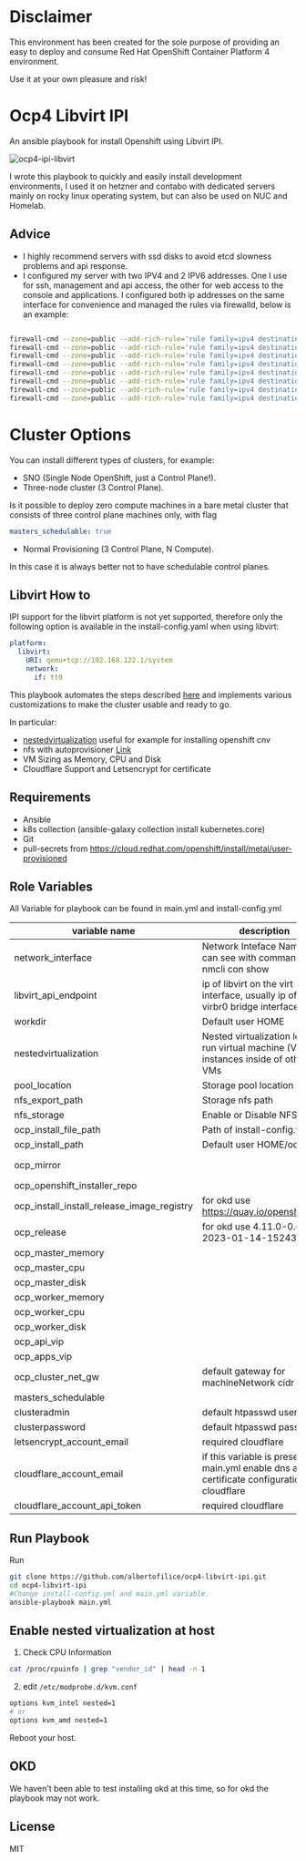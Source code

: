 Disclaimer
=========

This environment has been created for the sole purpose of providing an easy to deploy and consume Red Hat OpenShift Container Platform 4 environment.

Use it at your own pleasure and risk!

Ocp4 Libvirt IPI
=========

An ansible playbook for install Openshift using Libvirt IPI.

![ocp4-ipi-libvirt](https://user-images.githubusercontent.com/35273403/226682889-f1b1eb20-e4c5-4f9c-b559-a93cc17fa032.png)

I wrote this playbook to quickly and easily install development environments, I used it on hetzner and contabo with dedicated servers mainly on rocky linux operating system, but can also be used on NUC and Homelab.

## Advice

- I highly recommend servers with ssd disks to avoid etcd slowness problems and api response.
- I configured my server with two IPV4 and 2 IPV6 addresses. One I use for ssh, management and api access, the other for web access to the console and applications. I configured both ip addresses on the same interface for convenience and managed the rules via firewalld, below is an example:

```bash

firewall-cmd --zone=public --add-rich-rule='rule family=ipv4 destination address=<PUBLIC IP>/24 service name=ssh reject' --permanent  
firewall-cmd --zone=public --add-rich-rule='rule family=ipv4 destination address=<PUBLIC IP>/24 service name=cockpit reject' --permanent  
firewall-cmd --zone=public --add-rich-rule='rule family=ipv4 destination address=<MANAGEMENT IP>/24 service name=http reject' --permanent  
firewall-cmd --zone=public --add-rich-rule='rule family=ipv4 destination address=<MANAGEMENT IP>/24 service name=https reject' --permanent  
firewall-cmd --zone=public --add-rich-rule='rule family=ipv4 destination address=<PUBLIC IP>/24 port port=9090 protocol=tcp  reject' --permanent
firewall-cmd --zone=public --add-rich-rule='rule family=ipv4 destination address=<PUBLIC IP>/24 port port=6443 protocol=tcp  reject' --permanent
firewall-cmd --zone=public --add-rich-rule='rule family=ipv4 destination address=<MANAGEMENT IP>/24 port port=80 protocol=tcp  reject' --permanent
firewall-cmd --zone=public --add-rich-rule='rule family=ipv4 destination address=<MANAGEMENT IP>/24 port port=443 protocol=tcp  reject' --permanent

```

Cluster Options
=========

You can install different types of clusters, for example:

- SNO (Single Node OpenShift, just a Control Plane!).
- Three-node cluster (3 Control Plane).

Is it possible to deploy zero compute machines in a bare metal cluster that consists of three control plane machines only, with flag
```yaml
masters_schedulable: true
```
- Normal Provisioning (3 Control Plane, N Compute).

In this case it is always better not to have schedulable control planes.

Libvirt How to
------------
IPI support for the libvirt platform is not yet supported, therefore only the following option is available in the install-config.yaml when using libvirt:

```yaml
platform:
  libvirt:
    URI: qemu+tcp://192.168.122.1/system
    network:
      if: tt0
```

This playbook automates the steps described [here](https://github.com/openshift/installer/blob/master/docs/dev/libvirt/README.md) and implements various customizations to make the cluster usable and ready to go.

In particular:

- [nestedvirtualization](#enable-nested-virtualization-at-host) useful for example for installing openshift cnv
- nfs with autoprovisioner [Link](https://github.com/kubernetes-sigs/nfs-subdir-external-provisioner/blob/master/README.md)
- VM Sizing as Memory, CPU and Disk
- Cloudflare Support and Letsencrypt for certificate

Requirements
------------

- Ansible
- k8s collection (ansible-galaxy collection install kubernetes.core)
- Git
- pull-secrets from https://cloud.redhat.com/openshift/install/metal/user-provisioned


Role Variables
--------------

All Variable for playbook can be found in main.yml and install-config.yml

|variable name | description	| Default |
|--------------|----|----|
| network_interface |   Network Inteface Name, you can see with command: $ nmcli con show     |  eth0 |
| libvirt_api_endpoint |  ip of libvirt on the virt interface, usually ip of the virbr0 bridge interface    |  192.168.122.1 |
| workdir |   Default user HOME     |  ansible_env.HOME |
| nestedvirtualization |   Nested virtualization lets you run virtual machine (VM) instances inside of other VMs     |  true |
| pool_location |   Storage pool location   |  /var/lib/libvirt/openshift-images |
| nfs_export_path |   Storage nfs path |  /var/lib/libvirt/openshift-nfs |
| nfs_storage | Enable or Disable NFS |  true |
| ocp_install_file_path | Path of install-config.yml |  install-config.yml |
| ocp_install_path |   Default user HOME/ocp         |  {{ workdir }}/ocp |
| ocp_mirror |    |  https://mirror.openshift.com/pub/openshift-v4/clients/ocp |
| ocp_openshift_installer_repo |        |  https://github.com/openshift/installer |
| ocp_install_install_release_image_registry |    for okd use https://quay.io/openshift/okd    |  quay.io/openshift-release-dev/ocp-release |
| ocp_release |    for okd use 4.11.0-0.okd-2023-01-14-152430	   |  4.11.20 |
| ocp_master_memory |        |  24 |
| ocp_master_cpu |        |  8 |
| ocp_master_disk |        |  150 |
| ocp_worker_memory |        |  32 | 
| ocp_worker_cpu |        |  8 |
| ocp_worker_disk |        |  150 |
| ocp_api_vip |        |  192.168.126.11 |
| ocp_apps_vip |        |  192.168.126.51 |
| ocp_cluster_net_gw |  default gateway for machineNetwork cidr |  192.168.126.1 |
| masters_schedulable |        |  false
| clusteradmin |   default htpasswd user     |  |
| clusterpassword |    default htpasswd password     |  |
| letsencrypt_account_email |    required cloudflare   |  |
| cloudflare_account_email |    if this variable is present on main.yml enable dns and certificate configuration with cloudflare |  |
| cloudflare_account_api_token |   required cloudflare     |  |

Run Playbook
----------------

Run
```bash
git clone https://github.com/albertofilice/ocp4-libvirt-ipi.git
cd ocp4-libvirt-ipi
#Change install-config.yml and main.yml variable.
ansible-playbook main.yml
```

Enable nested virtualization at host
------------

1. Check CPU Information

```bash
cat /proc/cpuinfo | grep "vendor_id" | head -n 1
```

2. edit `/etc/modprobe.d/kvm.conf`

```bash
options kvm_intel nested=1
# or 
options kvm_amd nested=1
```
Reboot your host.

OKD
----------------

We haven't been able to test installing okd at this time, so for okd the playbook may not work.

License
-------

MIT
